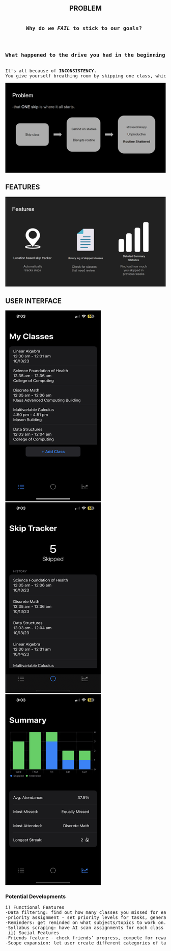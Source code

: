 <!DOCTYPE HTML>
<html>
<head>
</head>
<body>
<h2 style = "text-align : center">PROBLEM</h2>
<pre>
<h3 style = "text-align : center;">Why do we <em>FAIL</em> to stick to our goals? <h3>
<h3 style = "text-align : center;">What happened to the drive you had in the beginning?</h3>
It's all because of <b>INCONSISTENCY.</b>
You give yourself breathing room by skipping one class, which validates skipping two.. validating more and more
</pre>

<img src="Imgs/Problem.png"></img>

<h2>FEATURES</h2>
<img src = "Imgs/Features.png"></img>

<h2>USER INTERFACE</h2>
<div>
<img src = "Imgs/Schedule.PNG" width = 300px height = 600px></img>
<img src = "Imgs/Home.PNG" width = 300px height = 600px></img>
<img src = "Imgs/StatsSummary.PNG" width = 300px height = 600px></img>
</div>

<h3>Potential Developments </h3>
<pre>
i) Functional Features
-Data filtering: find out how many classes you missed for each subject. 
-priority assignment - set priority levels for tasks, generate a to-do list/punishment upon skipping.
-Reminders: get reminded on what subjects/topics to work on.
-Syllabus scraping: have AI scan assignments for each class to inform the user what they need to do.
 ii) Social Features 
-Friends feature - check friends’ progress, compete for reward points and collaborate for shared academic projects.
-Scope expansion: let user create different categories of tasks.(e.g. school, gym, reading)

</pre>
</body>
</html>

